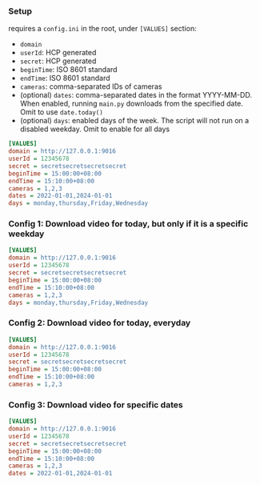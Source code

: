### Setup

requires a `config.ini` in the root, under `[VALUES]` section:

- `domain`
- `userId`: HCP generated
- `secret`: HCP generated
- `beginTime`: ISO 8601 standard
- `endTime`: ISO 8601 standard
- `cameras`: comma-separated IDs of cameras
- (optional) `dates`: comma-separated dates in the format YYYY-MM-DD. When enabled, running `main.py` downloads from the specified date. Omit to use `date.today()`
- (optional) `days`: enabled days of the week. The script will not run on a disabled weekday. Omit to enable for all days

```ini
[VALUES]
domain = http://127.0.0.1:9016
userId = 12345678
secret = secretsecretsecretsecret
beginTime = 15:00:00+08:00
endTime = 15:10:00+08:00
cameras = 1,2,3
dates = 2022-01-01,2024-01-01
days = monday,thursday,Friday,Wednesday
```

### Config 1: Download video for today, but only if it is a specific weekday

```ini
[VALUES]
domain = http://127.0.0.1:9016
userId = 12345678
secret = secretsecretsecretsecret
beginTime = 15:00:00+08:00
endTime = 15:10:00+08:00
cameras = 1,2,3
days = monday,thursday,Friday,Wednesday
```

### Config 2: Download video for today, everyday

```ini
[VALUES]
domain = http://127.0.0.1:9016
userId = 12345678
secret = secretsecretsecretsecret
beginTime = 15:00:00+08:00
endTime = 15:10:00+08:00
cameras = 1,2,3
```

### Config 3: Download video for specific dates

```ini
[VALUES]
domain = http://127.0.0.1:9016
userId = 12345678
secret = secretsecretsecretsecret
beginTime = 15:00:00+08:00
endTime = 15:10:00+08:00
cameras = 1,2,3
dates = 2022-01-01,2024-01-01
```